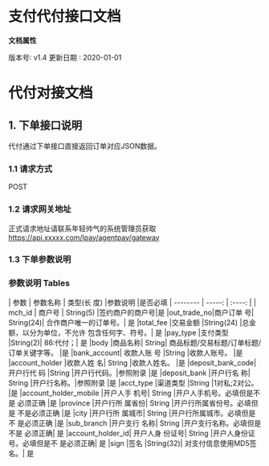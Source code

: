 # 支付代付接口文档

**文档属性**

版本号∶ v1.4
更新日期 ∶ 2020-01-01

# 代付对接文档

## 1. 下单接口说明
代付通过下单接口直接返回订单对应JSON数据。

### 1.1 请求方式
POST

### 1.2 请求网关地址
正式请求地址请联系年轻帅气的系统管理员获取 
https://api.xxxxx.com/lpay/agentpay/gateway

### 1.3 下单参数说明
### 参数说明 Tables
| 参数        | 参数名称   |  类型(长 度) |参数说明 |是否必填
| --------   | -----:  | :----:  |
| mch_id    | 商户号  |  String(5)     |签约商户的商户号|是
|out_trade_no|商户订单 号| String(24)| 合作商户唯一的订单号。| 是
|total_fee |交易金额 |String(24) |总金额，以分为单位，不允许 包含任何字、符号。| 是
|pay_type |支付类型 |String(2)| 86:代付；| 是
|body |商品名称| String| 商品标题/交易标题/订单标题/ 订单关键字等。 |是
|bank_account| 收款人账 号 |String |收款人账号。 |是 
|account_holder |收款人姓 名| String |收款人姓名。 |是 
|deposit_bank_code| 开户行代 码 |String |开户行代码。|参照附录 |是 
|deposit_bank |开户行名 称| String |开户行名称。|参照附录 |是 
|acct_type |渠道类型 |String |1对私;2对公。 |是 
|account_holder_mobile |开户人手 机号| String |开户人手机号。必填但是不是 必须正确 |是 
|province |开户行所 属省份| String |开户行所属省份号。必填但是 不是必须正确 |是 
|city |开户行所 属城市| String |开户行所属城市。必填但是不 是必须正确 |是 
|sub_branch |开户支行 名称| String |开户支行名称。必填但是不是 必须正确| 是 
|account_holder_id| 开户人身 份证号| String |开户人身份证号。必填但是不 是必须正确| 是 
|sign |签名 |String(32)| 对支付信息使用MD5签名。| 是
